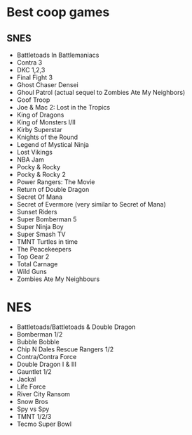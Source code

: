 # Best coop games
## SNES
- Battletoads In Battlemaniacs
- Contra 3
- DKC 1,2,3
- Final Fight 3
- Ghost Chaser Densei
- Ghoul Patrol (actual sequel to Zombies Ate My Neighbors)
- Goof Troop
- Joe & Mac 2: Lost in the Tropics
- King of Dragons
- King of Monsters I/II
- Kirby Superstar
- Knights of the Round
- Legend of Mystical Ninja
- Lost Vikings
- NBA Jam
- Pocky & Rocky
- Pocky & Rocky 2
- Power Rangers: The Movie
- Return of Double Dragon
- Secret Of Mana
- Secret of Evermore (very similar to Secret of Mana)
- Sunset Riders
- Super Bomberman 5
- Super Ninja Boy
- Super Smash TV
- TMNT Turtles in time
- The Peacekeepers
- Top Gear 2
- Total Carnage
- Wild Guns
- Zombies Ate My Neighbours

# NES
- Battletoads/Battletoads & Double Dragon
- Bomberman 1/2
- Bubble Bobble
- Chip N Dales Rescue Rangers 1/2
- Contra/Contra Force
- Double Dragon I & III
- Gauntlet 1/2
- Jackal
- Life Force
- River City Ransom
- Snow Bros
- Spy vs Spy
- TMNT 1/2/3
- Tecmo Super Bowl
